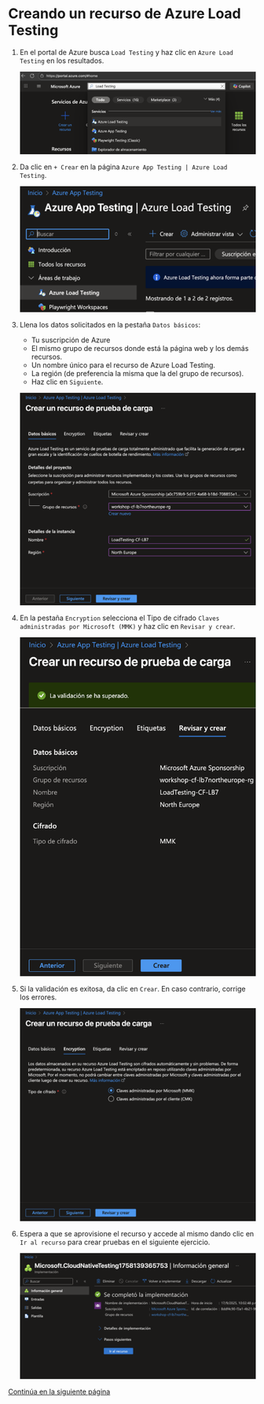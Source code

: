 # Creando un recurso de Azure Load Testing

1. En el portal de Azure busca `Load Testing` y haz clic en `Azure Load Testing` en los resultados.

    ![](../imagenes/18.png)

2. Da clic en `+ Crear` en la página `Azure App Testing | Azure Load Testing`.

    ![](../imagenes/19.png)

3. Llena los datos solicitados en la pestaña `Datos básicos`:

    - Tu suscripción de Azure
    - El mismo grupo de recursos donde está la página web y los demás recursos.
    - Un nombre único para el recurso de Azure Load Testing.
    - La región (de preferencia la misma que la del grupo de recursos).
    - Haz clic en `Siguiente`.

    ![](../imagenes/20.png)

4. En la pestaña `Encryption` selecciona el Tipo de cifrado `Claves administradas por Microsoft (MMK)` y haz clic en `Revisar y crear`.

    ![](../imagenes/21.png)

5. Si la validación es exitosa, da clic en `Crear`. En caso contrario, corrige los errores.

    ![](../imagenes/22.png)

6. Espera a que se aprovisione el recurso y accede al mismo dando clic en `Ir al recurso` para crear pruebas en el siguiente ejercicio.

    ![](../imagenes/23.png)

[Continúa en la siguiente página](./03-PruebaURL.md)